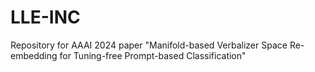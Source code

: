 # LLE-INC
Repository for AAAI 2024 paper "Manifold-based Verbalizer Space Re-embedding for Tuning-free Prompt-based Classification"
